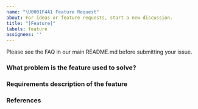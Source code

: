```yaml
---
name: "\U0001F4A1 Feature Request"
about: For ideas or feature requests, start a new discussion.
title: "[Feature]"
labels: feature
assignees: ''
---
```


Please see the FAQ in our main README.md before submitting your issue.

<!--
In order to accurately distinguish that the needs put forward by users are the needs of most users and reasonable needs, solicit community opinions through the process, and the features adopted by the community will be realized as new functions.

In order to make the proposal process as simple as possible, the process includes three stages: feature request - > proposal - > pull-request, where feature, proposal is issue and pull-request is the specific function implementation.

### Feature-request

In order to help the community correctly understand the requirements of the feature, the feature request issue needs to describe the functional requirements and relevant references or documents in detail. And the feature request issue can contain the basic description of the function, which can be used as a reference for the function implementation in the proposal.

### Proposal

Proposal contains the basic implementation methods of functions, such as interface definition, general usage of functions, etc.

### Pull-request

After the function is realized, a merge request will be initiated to associate the proposal issue with the function issue. After the merger is completed, all questions will be closed and the process will end.

### Decision process

When more than five maintainer members agree to implement the feature, a proposal issue will be created for detailed design. The status of the proposal is divided into: under discussion, finalized and abandoned. After reaching the final status, start specific implementation (PR can also be implemented synchronously during the discussion)

### Final decision maker mechanism

If the maintainer team members have major differences on a requirement, the final decision is made by @Terry Mao.
-->

### What problem is the feature used to solve?
<!--
example:
    We hope to add event interface to Blades framework to access middleware such as OpenTelemetry
-->

### Requirements description of the feature
<!--
example:
    The ModelProvider interface should be added to Blades.
-->
### References
<!--
example:
    - [xxx](http://xxxxx)
-->
